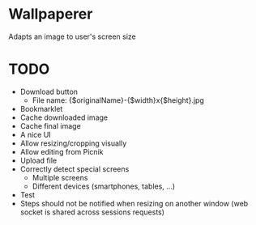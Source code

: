 # Wallpaperer

Adapts an image to user's screen size

# TODO

- Download button
  - File name: {$originalName}-{$width}x{$height}.jpg
- Bookmarklet
- Cache downloaded image
- Cache final image
- A nice UI
- Allow resizing/cropping visually
- Allow editing from Picnik
- Upload file
- Correctly detect special screens
  - Multiple screens
  - Different devices (smartphones, tables, ...)
- Test
- Steps should not be notified when resizing on another window (web socket is 
  shared across sessions requests)
